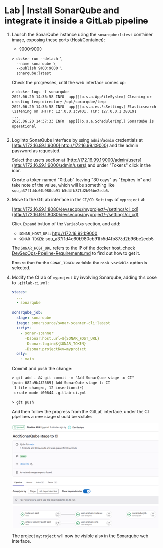 # Lab | Install SonarQube and integrate it inside a GitLab pipeline

1. Launch the SonarQube instance using the `sonarqube:latest` container image,
   exposing these ports (Host/Container):
   - 9000:9000

   ```console
   > docker run --detach \
     --name sonarqube \
     --publish 9000:9000 \
     sonarqube:latest
   ```

   Check the progresses, until the web interface comes up:

   ```console
   > docker logs -f sonarqube
   2023.06.20 14:36:58 INFO  app[][o.s.a.AppFileSystem] Cleaning or creating temp directory /opt/sonarqube/temp
   2023.06.20 14:36:58 INFO  app[][o.s.a.es.EsSettings] Elasticsearch listening on [HTTP: 127.0.0.1:9001, TCP: 127.0.0.1:38019]
   ...
   2023.06.20 14:37:33 INFO  app[][o.s.a.SchedulerImpl] SonarQube is operational
   ...
   ```

2. Log into SonarQube interface by using `admin`/`admin` credentials at [http://172.16.99.1:9000](http://172.16.99.1:9000)
   and the admin password as requested.

   Select the users section at [http://172.16.99.1:9000/admin/users](http://172.16.99.1:9000/admin/users)
   and under "Tokens" click in the icon.

   Create a token named "GitLab" leaving "30 days" as "Expires in" and take note
   of the value, which will be something like `squ_a37f1d4c60b980cb91fb5d4fb878d2b96be2ecb5`.

3. Move to the GitLab interface in the `CI/CD Settings` of `myproject` at:

   [http://172.16.99.1:8080/devsecops/myproject/-/settings/ci_cd](http://172.16.99.1:8080/devsecops/myproject/-/settings/ci_cd)

   Click `Expand` button of the `Variables` section, and add:

   - `SONAR_HOST_URL`: http://172.16.99.1:9000
   - `SONAR_TOKEN`: squ_a37f1d4c60b980cb91fb5d4fb878d2b96be2ecb5

   The `SONAR_HOST_URL` refers to the IP of the docker host, check
   [DevSecOps-Pipeline-Requirements.md](DevSecOps-Pipeline-Requirements.md) to find out how to get it.

   Ensure that for the `SONAR_TOKEN` variable the `Mask variable` option is
   selected.

4. Modify the CI lab of `myproject` by involving Sonarqube, adding this cose to
   `.gitlab-ci.yml`:

   ```yaml
   stages:
     ...
     - sonarqube

   sonarqube_job:
     stage: sonarqube
     image: sonarsource/sonar-scanner-cli:latest
     script:
       - sonar-scanner
         -Dsonar.host.url=${SONAR_HOST_URL}
         -Dsonar.login=${SONAR_TOKEN}
         -Dsonar.projectKey=myproject
     only:
       - main
   ```

   Commit and push the change:

   ```console
   > git add . && git commit -m "Add SonarQube stage to CI"
   [main 682a9b482669] Add SonarQube stage to CI
    1 file changed, 12 insertions(+)
    create mode 100644 .gitlab-ci.yml

   > git push
   ```

   And then follow the progress from the GitLab interface, under the CI
   pipelines a new stage should be visible:

   ![DevSecOps-Pipeline-Sonarqube-GitLab-CI.png](images/DevSecOps-Pipeline-Sonarqube-GitLab-CI.png)

   The project `myproject` will now be visible also in the Sonarqube web
   interface.
